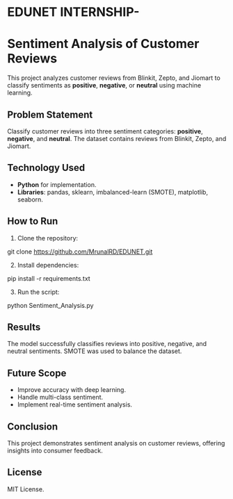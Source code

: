 # EDUNET INTERNSHIP-

# Sentiment Analysis of Customer Reviews

This project analyzes customer reviews from Blinkit, Zepto, and Jiomart to classify sentiments as **positive**, **negative**, or **neutral** using machine learning.

## Problem Statement
Classify customer reviews into three sentiment categories: **positive**, **negative**, and **neutral**. The dataset contains reviews from Blinkit, Zepto, and Jiomart.

## Technology Used
- **Python** for implementation.
- **Libraries**: pandas, sklearn, imbalanced-learn (SMOTE), matplotlib, seaborn.

## How to Run
1. Clone the repository:  

git clone https://github.com/MrunalRD/EDUNET.git

2. Install dependencies:  

pip install -r requirements.txt

3. Run the script:

python Sentiment_Analysis.py


## Results
The model successfully classifies reviews into positive, negative, and neutral sentiments. SMOTE was used to balance the dataset.

## Future Scope
- Improve accuracy with deep learning.
- Handle multi-class sentiment.
- Implement real-time sentiment analysis.

## Conclusion
This project demonstrates sentiment analysis on customer reviews, offering insights into consumer feedback.

## License
MIT License.

